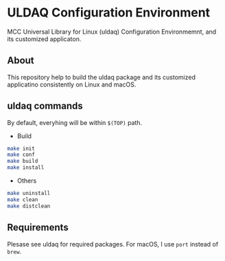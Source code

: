 # ULDAQ Configuration Environment

MCC Universal Library for Linux (uldaq) Configuration Environmemnt, and its customized applicaton.

## About
This repository help to build the uldaq package and its customized applicatino consistently on Linux and macOS.

## uldaq commands

By default, everyhing will be within `$(TOP)` path. 

* Build

```bash
make init
make conf
make build
make install
```

* Others

```bash
make uninstall
make clean
make distclean
```
## Requirements

Plesase see uldaq for required packages. For macOS, I use `port` instead of `brew`.


